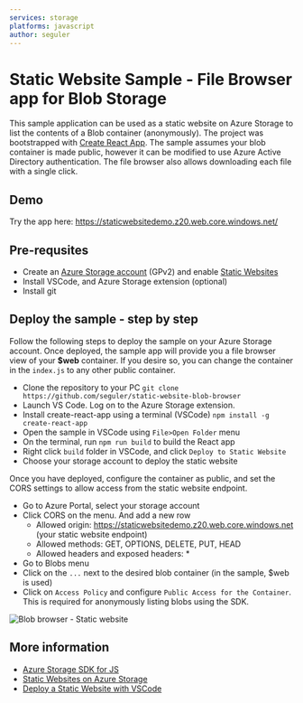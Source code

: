 ```yaml
---
services: storage
platforms: javascript
author: seguler
---
```


# Static Website Sample - File Browser app for Blob Storage 

This sample application can be used as a static website on Azure Storage to list the contents of a Blob container (anonymously). The project was bootstrapped with [Create React App](https://github.com/facebook/create-react-app). The sample assumes your blob container is made public, however it can be modified to use Azure Active Directory authentication. The file browser also allows downloading each file with a single click.

## Demo
Try the app here: https://staticwebsitedemo.z20.web.core.windows.net/ 

## Pre-requsites
- Create an [Azure Storage account](https://ms.portal.azure.com/#create/Microsoft.StorageAccount-ARM.3.0.5) (GPv2) and enable [Static Websites](https://docs.microsoft.com/en-us/azure/storage/blobs/storage-blob-static-website)
- Install VSCode, and Azure Storage extension (optional)
- Install git

## Deploy the sample - step by step
Follow the following steps to deploy the sample on your Azure Storage account. Once deployed, the sample app will provide you a file browser view of your **$web** container. If you desire so, you can change the container in the `index.js` to any other public container.

- Clone the repository to your PC
`git clone https://github.com/seguler/static-website-blob-browser`
- Launch VS Code. Log on to the Azure Storage extension.
- Install create-react-app using a terminal (VSCode)
`npm install -g create-react-app`
- Open the sample in VSCode using `File>Open Folder` menu
- On the terminal, run `npm run build` to build the React app
- Right click `build` folder in VSCode, and click `Deploy to Static Website`
- Choose your storage account to deploy the static website

Once you have deployed, configure the container as public, and set the CORS settings to allow access from the static website endpoint.
- Go to Azure Portal, select your storage account
- Click CORS on the menu. And add a new row
  * Allowed origin: https://staticwebsitedemo.z20.web.core.windows.net (your static website endpoint)
  * Allowed methods: GET, OPTIONS, DELETE, PUT, HEAD
  * Allowed headers and exposed headers: *
- Go to Blobs menu
- Click on the `...` next to the desired blob container (in the sample, $web is used)
- Click on `Access Policy` and configure `Public Access for the Container`. This is required for anonymously listing blobs using the SDK.

![Blob browser - Static website](https://raw.githubusercontent.com/seguler/static-website-blob-browser/master/staticwebsitedemo.jpg)

## More information
- [Azure Storage SDK for JS](https://github.com/azure/azure-storage-js)
- [Static Websites on Azure Storage](https://docs.microsoft.com/en-us/azure/storage/blobs/storage-blob-static-website)
- [Deploy a Static Website with VSCode](https://code.visualstudio.com/tutorials/static-website/getting-started)
